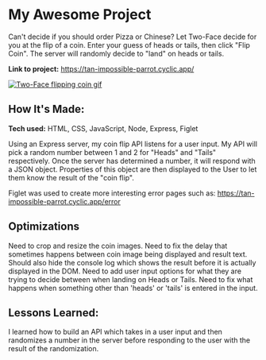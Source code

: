 # My Awesome Project
Can't decide if you should order Pizza or Chinese? Let Two-Face decide for you at the flip of a coin. Enter your guess of heads or tails, then click "Flip Coin". The server will randomly decide to "land" on heads or tails.

**Link to project:** https://tan-impossible-parrot.cyclic.app/

[![Two-Face flipping coin gif](https://i.gyazo.com/e269098c66c3727255eba04aa7d7c7ae.gif)](https://gyazo.com/e269098c66c3727255eba04aa7d7c7ae)

## How It's Made:

**Tech used:** HTML, CSS, JavaScript, Node, Express, Figlet

Using an Express server, my coin flip API listens for a user input. My API will pick a random number between 1 and 2 for "Heads" and "Tails" respectively. Once the server has determined a number, it will respond with a JSON object. Properties of this object are then displayed to the User to let them know the result of the "coin flip".

Figlet was used to create more interesting error pages such as: https://tan-impossible-parrot.cyclic.app/error

## Optimizations

Need to crop and resize the coin images. Need to fix the delay that sometimes happens between coin image being displayed and result text. Should also hide the console log which shows the result before it is actually displayed in the DOM. Need to add user input options for what they are trying to decide between when landing on Heads or Tails. Need to fix what happens when something other than 'heads' or 'tails' is entered in the input.

## Lessons Learned:

I learned how to build an API which takes in a user input and then randomizes a number in the server before responding to the user with the result of the randomization.
